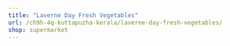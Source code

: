 ```yaml
---
title: "Laverne Day Fresh Vegetables"
url: /ch9h-4q-kuttapuzha-kerala/laverne-day-fresh-vegetables/
shop: supermarket
---
```

